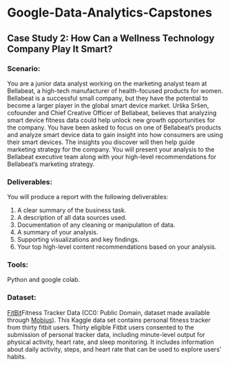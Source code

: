 # Google-Data-Analytics-Capstones

## Case Study 2: How Can a Wellness Technology Company Play It Smart?

### Scenario:
You are a junior data analyst working on the marketing analyst team at Bellabeat, a high-tech manufacturer of health-focused
products for women. Bellabeat is a successful small company, but they have the potential to become a larger player in the
global smart device market. Urška Sršen, cofounder and Chief Creative Officer of Bellabeat, believes that analyzing smart
device fitness data could help unlock new growth opportunities for the company. You have been asked to focus on one of
Bellabeat’s products and analyze smart device data to gain insight into how consumers are using their smart devices. The
insights you discover will then help guide marketing strategy for the company. You will present your analysis to the 
Bellabeat executive team along with your high-level recommendations for Bellabeat’s marketing strategy.

### Deliverables:
You will produce a report with the following deliverables:
1. A clear summary of the business task.
2. A description of all data sources used.
3. Documentation of any cleaning or manipulation of data.
4. A summary of your analysis.
5. Supporting visualizations and key findings.
6. Your top high-level content recommendations based on your analysis.

### Tools:
Python and google colab.

### Dataset:
[FitBit](https://www.kaggle.com/arashnic/fitbit)Fitness Tracker Data (CC0: Public Domain, dataset made available through 
[Mobius](https://www.kaggle.com/arashnic)). This Kaggle data set contains personal fitness tracker from thirty fitbit 
users. Thirty eligible Fitbit users consented to the submission of personal tracker data, including minute-level 
output for physical activity, heart rate, and sleep monitoring. It includes information about daily activity, 
steps, and heart rate that can be used to explore users’ habits.
